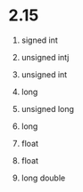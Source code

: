 # 2.15

1. signed int

2. unsigned intj

3. unsigned int

4. long

5. unsigned long

6. long

7. float

8. float

9. long double
